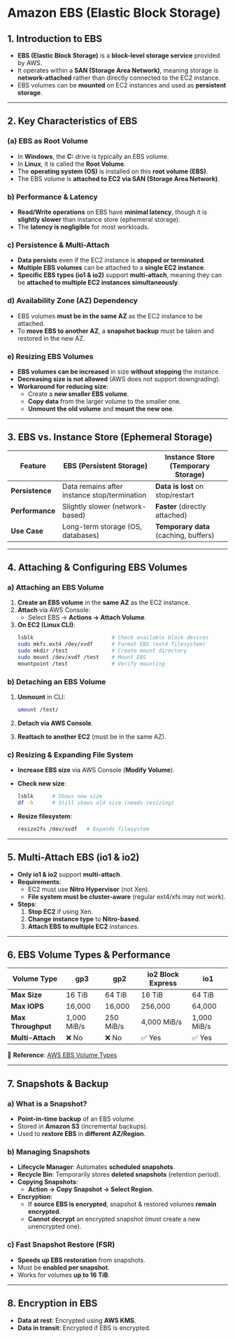 # **Amazon EBS (Elastic Block Storage)**

## **1. Introduction to EBS**
- **EBS (Elastic Block Storage)** is a **block-level storage service** provided by AWS.
- It operates within a **SAN (Storage Area Network)**, meaning storage is **network-attached** rather than directly connected to the EC2 instance.
- EBS volumes can be **mounted** on EC2 instances and used as **persistent storage**.

---

## **2. Key Characteristics of EBS**
### **(a) EBS as Root Volume**
- In **Windows**, the **C:** drive is typically an EBS volume.
- In **Linux**, it is called the **Root Volume**.
- The **operating system (OS)** is installed on this **root volume (EBS)**.
- The EBS volume is **attached to EC2 via SAN (Storage Area Network)**.

### **b) Performance & Latency**
- **Read/Write operations** on EBS have **minimal latency**, though it is **slightly slower** than instance store (ephemeral storage).
- The **latency is negligible** for most workloads.

### **c) Persistence & Multi-Attach**
- **Data persists** even if the EC2 instance is **stopped or terminated**.
- **Multiple EBS volumes** can be attached to a **single EC2 instance**.
- **Specific EBS types (io1 & io2)** support **multi-attach**, meaning they can be **attached to multiple EC2 instances simultaneously**.

### **d) Availability Zone (AZ) Dependency**
- EBS volumes **must be in the same AZ** as the EC2 instance to be attached.
- To **move EBS to another AZ**, a **snapshot backup** must be taken and restored in the new AZ.

### **e) Resizing EBS Volumes**
- **EBS volumes can be increased** in size **without stopping** the instance.
- **Decreasing size is not allowed** (AWS does not support downgrading).
- **Workaround for reducing size**:
  - Create a **new smaller EBS volume**.
  - **Copy data** from the larger volume to the smaller one.
  - **Unmount the old volume** and **mount the new one**.

---

## **3. EBS vs. Instance Store (Ephemeral Storage)**
| Feature | **EBS (Persistent Storage)** | **Instance Store (Temporary Storage)** |
|---------|-----------------------------|----------------------------------|
| **Persistence** | Data remains after instance stop/termination | **Data is lost** on stop/restart |
| **Performance** | Slightly slower (network-based) | **Faster** (directly attached) |
| **Use Case** | Long-term storage (OS, databases) | **Temporary data** (caching, buffers) |

---

## **4. Attaching & Configuring EBS Volumes**
### **a) Attaching an EBS Volume**
1. **Create an EBS volume** in the **same AZ** as the EC2 instance.
2. **Attach** via AWS Console:  
   - Select EBS → **Actions → Attach Volume**.
3. **On EC2 (Linux CLI)**:
   ```sh
   lsblk                         # Check available block devices
   sudo mkfs.ext4 /dev/xvdf      # Format EBS (ext4 filesystem)
   sudo mkdir /test              # Create mount directory
   sudo mount /dev/xvdf /test    # Mount EBS
   mountpoint /test              # Verify mounting
   ```

### **b) Detaching an EBS Volume**
1. **Unmount** in CLI:
   ```sh
   umount /test/
   ```

2. **Detach via AWS Console**.
3. **Reattach to another EC2** (must be in the same AZ).

### **c) Resizing & Expanding File System**
- **Increase EBS size** via AWS Console (**Modify Volume**).
- **Check new size**:
  ```sh
  lsblk      # Shows new size
  df -h      # Still shows old size (needs resizing)
  ```

- **Resize filesystem**:
  ```sh
  resize2fs /dev/xvdf   # Expands filesystem
  ```

---

## **5. Multi-Attach EBS (io1 & io2)**
- **Only io1 & io2** support **multi-attach**.
- **Requirements**:
  - EC2 must use **Nitro Hypervisor** (not Xen).
  - **File system must be cluster-aware** (regular ext4/xfs may not work).
- **Steps**:
  1. **Stop EC2** if using Xen.
  2. **Change instance type** to **Nitro-based**.
  3. **Attach EBS to multiple EC2** instances.

---

## **6. EBS Volume Types & Performance**
| **Volume Type** | **gp3** | **gp2** | **io2 Block Express** | **io1** |
|----------------|---------|---------|----------------------|--------|
| **Max Size** | 16 TiB | 64 TiB | 16 TiB | 64 TiB |
| **Max IOPS** | 16,000 | 16,000 | 256,000 | 64,000 |
| **Max Throughput** | 1,000 MiB/s | 250 MiB/s | 4,000 MiB/s | 1,000 MiB/s |
| **Multi-Attach** | ❌ No | ❌ No | ✅ Yes | ✅ Yes |


📌 **Reference**: [AWS EBS Volume Types](https://docs.aws.amazon.com/ebs/latest/userguide/ebs-volume-types.html)

---

## **7. Snapshots & Backup**
### **a) What is a Snapshot?**
- **Point-in-time backup** of an EBS volume.
- Stored in **Amazon S3** (incremental backups).
- Used to **restore EBS** in **different AZ/Region**.

### **b) Managing Snapshots**
- **Lifecycle Manager**: Automates **scheduled snapshots**.
- **Recycle Bin**: Temporarily stores **deleted snapshots** (retention period).
- **Copying Snapshots**:
  - **Action → Copy Snapshot → Select Region**.
- **Encryption**:
  - If **source EBS is encrypted**, snapshot & restored volumes **remain encrypted**.
  - **Cannot decrypt** an encrypted snapshot (must create a new unencrypted one).

### **c) Fast Snapshot Restore (FSR)**
- **Speeds up EBS restoration** from snapshots.
- Must be **enabled per snapshot**.
- Works for volumes **up to 16 TiB**.

---

## **8. Encryption in EBS**
- **Data at rest**: Encrypted using **AWS KMS**.
- **Data in transit**: Encrypted if EBS is encrypted.
